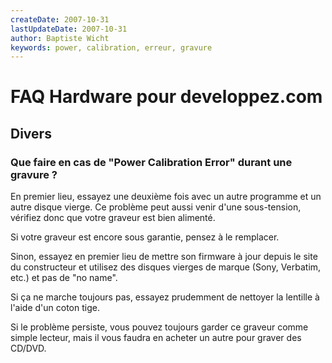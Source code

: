 ```yaml
---
createDate: 2007-10-31
lastUpdateDate: 2007-10-31
author: Baptiste Wicht
keywords: power, calibration, erreur, gravure
---
```


# FAQ Hardware pour developpez.com

## Divers

### Que faire en cas de "Power Calibration Error" durant une gravure ?

En premier lieu, essayez une deuxième fois avec un autre programme et un autre disque vierge. Ce problème peut aussi venir d'une sous-tension, vérifiez donc que votre graveur est bien alimenté.

Si votre graveur est encore sous garantie, pensez à le remplacer.

Sinon, essayez en premier lieu de mettre son firmware à jour depuis le site du constructeur et utilisez des disques vierges de marque (Sony, Verbatim, etc.) et pas de "no name".

Si ça ne marche toujours pas, essayez prudemment de nettoyer la lentille à l'aide d'un coton tige.

Si le problème persiste, vous pouvez toujours garder ce graveur comme simple lecteur, mais il vous faudra en acheter un autre pour graver des CD/DVD.